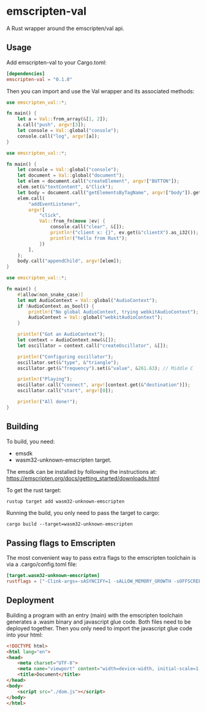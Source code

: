 # emscripten-val

A Rust wrapper around the emscripten/val api.

## Usage
Add emscripten-val to your Cargo.toml:
```toml
[dependencies]
emscripten-val = "0.1.0"
```

Then you can import and use the Val wrapper and its associated methods:
```rust
use emscripten_val::*;

fn main() {
    let a = Val::from_array(&[1, 2]);
    a.call("push", argv![3]);
    let console = Val::global("console");
    console.call("log", argv![a]);
}
```

```rust
use emscripten_val::*;

fn main() {
    let console = Val::global("console");
    let document = Val::global("document");
    let elem = document.call("createElement", argv!["BUTTON"]);
    elem.set(&"textContent", &"Click");
    let body = document.call("getElementsByTagName", argv!["body"]).get(&0);
    elem.call(
        "addEventListener",
        argv![
            "click",
            Val::from_fn(move |ev| {
                console.call("clear", &[]);
                println!("client x: {}", ev.get(&"clientX").as_i32());
                println!("hello from Rust");
            })
        ],
    );
    body.call("appendChild", argv![elem]);
}
```

```rust
use emscripten_val::*;

fn main() {
    #[allow(non_snake_case)]
    let mut AudioContext = Val::global("AudioContext");
    if !AudioContext.as_bool() {
        println!("No global AudioContext, trying webkitAudioContext");
        AudioContext = Val::global("webkitAudioContext");
    }

    println!("Got an AudioContext");
    let context = AudioContext.new(&[]);
    let oscillator = context.call("createOscillator", &[]);

    println!("Configuring oscillator");
    oscillator.set(&"type", &"triangle");
    oscillator.get(&"frequency").set(&"value", &261.63); // Middle C

    println!("Playing");
    oscillator.call("connect", argv![context.get(&"destination")]);
    oscillator.call("start", argv![0]);

    println!("All done!");
}
```

## Building
To build, you need:
- emsdk
- wasm32-unknown-emscripten target.

The emsdk can be installed by following the instructions at:
https://emscripten.org/docs/getting_started/downloads.html

To get the rust target:
```bash
rustup target add wasm32-unknown-emscripten
```

Running the build, you only need to pass the target to cargo:
```
cargo build --target=wasm32-unknown-emscripten
```

## Passing flags to Emscripten
The most convenient way to pass extra flags to the emscripten toolchain is via a .cargo/config.toml file:
```toml
[target.wasm32-unknown-emscripten]
rustflags = ["-Clink-args=-sASYNCIFY=1 -sALLOW_MEMORY_GROWTH -sOFFSCREENCANVAS_SUPPORT=1"]
```

## Deployment
Building a program with an entry (main) with the emscripten toolchain generates a .wasm binary and javascript glue code. Both files need to be deployed together. Then you only need to import the javascript glue code into your html:
```html
<!DOCTYPE html>
<html lang="en">
<head>
    <meta charset="UTF-8">
    <meta name="viewport" content="width=device-width, initial-scale=1.0">
    <title>Document</title>
</head>
<body>
    <script src="./dom.js"></script>
</body>
</html>
```
